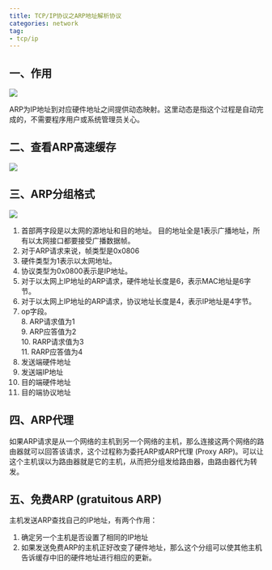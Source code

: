 ```yaml
---
title: TCP/IP协议之ARP地址解析协议   
categories: network  
tag:    
- tcp/ip
---
```

  
## 一、作用  
![](http://oda58fqub.bkt.clouddn.com/14892031204495.jpg)

ARP为IP地址到对应硬件地址之间提供动态映射。这里动态是指这个过程是自动完成的，不需要程序用户或系统管理员关心。  

## 二、查看ARP高速缓存  
![](http://oda58fqub.bkt.clouddn.com/14892451259283.jpg)

## 三、ARP分组格式  
![](http://oda58fqub.bkt.clouddn.com/14892452368254.jpg)  

1. 首部两字段是以太网的源地址和目的地址。 目的地址全是1表示广播地址，所有以太网接口都要接受广播数据帧。  
2. 对于ARP请求来说，帧类型是0x0806  
3. 硬件类型为1表示以太网地址。  
4. 协议类型为0x0800表示是IP地址。  
5. 对于以太网上IP地址的ARP请求，硬件地址长度是6，表示MAC地址是6字节。  
6. 对于以太网上IP地址的ARP请求，协议地址长度是4，表示IP地址是4字节。  
7. op字段。  
    8. ARP请求值为1  
    9. ARP应答值为2  
    10. RARP请求值为3  
    11. RARP应答值为4  
8. 发送端硬件地址  
9. 发送端IP地址  
10. 目的端硬件地址  
11. 目的端协议地址  

## 四、ARP代理  
如果ARP请求是从一个网络的主机到另一个网络的主机，那么连接这两个网络的路由器就可以回答该请求，这个过程称为委托ARP或ARP代理 (Proxy ARP)。可以让这个主机误以为路由器就是它的主机，从而把分组发给路由器，由路由器代为转发。  
## 五、免费ARP (gratuitous ARP)  
主机发送ARP查找自己的IP地址，有两个作用：

1. 确定另一个主机是否设置了相同的IP地址  
2.  如果发送免费ARP的主机正好改变了硬件地址，那么这个分组可以使其他主机告诉缓存中旧的硬件地址进行相应的更新。



